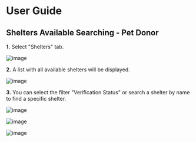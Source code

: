 # User Guide
## Shelters Available Searching - Pet Donor

**1.** Select "Shelters" tab.

![image](https://github.com/user-attachments/assets/914b9351-400c-4db0-bf27-bd728ec87deb)

**2.** A list with all available shelters will be displayed.

![image](https://github.com/user-attachments/assets/fea7c7c6-bfdd-4d39-9ead-ebc35e8c7729)

**3.** You can select the filter "Verification Status" or search a shelter by name to find a specific shelter.

![image](https://github.com/user-attachments/assets/843eb067-c445-424b-9fd2-b9f9572ff2a4)

![image](https://github.com/user-attachments/assets/bd558669-e400-4731-9473-df8bf1a3955c)

![image](https://github.com/user-attachments/assets/7c2f72c8-ed41-416a-9ef2-5ecbfd0b49bb)
